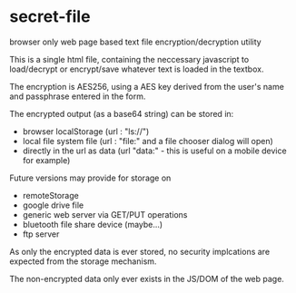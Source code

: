 # secret-file
browser only web page based text file encryption/decryption utility

This is a single html file, containing the neccessary javascript to load/decrypt or encrypt/save whatever text is loaded in the textbox.

The encryption is AES256, using a AES key derived from the user's name and passphrase entered in the form.

The encrypted output (as a base64 string) can be stored in:
 - browser localStorage (url : "ls://<key>")
 - local file system file (url : "file:" and a file chooser dialog will open)
 - directly in the url as data (url "data:<base64 string>" - this is useful on a mobile device for example)
 
Future versions may provide for storage on
 - remoteStorage
 - google drive file
 - generic web server via GET/PUT operations
 - bluetooth file share device (maybe...)
 - ftp server
 
As only the encrypted data is ever stored, no security implcations are expected from the storage mechanism.

The non-encrypted data only ever exists in the JS/DOM of the web page.
